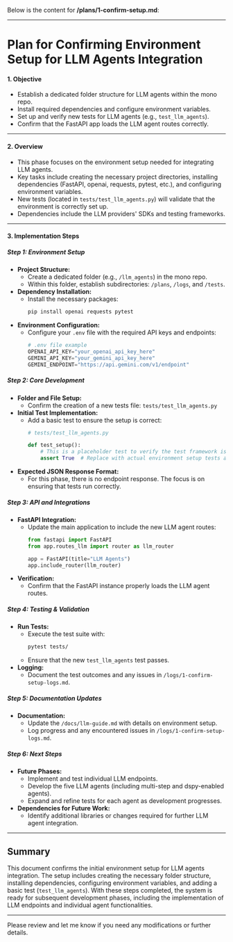 Below is the content for **/plans/1-confirm-setup.md**:

---

# Plan for Confirming Environment Setup for LLM Agents Integration

#### **1. Objective**
- Establish a dedicated folder structure for LLM agents within the mono repo.
- Install required dependencies and configure environment variables.
- Set up and verify new tests for LLM agents (e.g., `test_llm_agents`).
- Confirm that the FastAPI app loads the LLM agent routes correctly.

---

#### **2. Overview**
- This phase focuses on the environment setup needed for integrating LLM agents.
- Key tasks include creating the necessary project directories, installing dependencies (FastAPI, openai, requests, pytest, etc.), and configuring environment variables.
- New tests (located in `tests/test_llm_agents.py`) will validate that the environment is correctly set up.
- Dependencies include the LLM providers' SDKs and testing frameworks.

---

#### **3. Implementation Steps**

##### **Step 1: Environment Setup**
- **Project Structure:**
  - Create a dedicated folder (e.g., `/llm_agents`) in the mono repo.
  - Within this folder, establish subdirectories: `/plans`, `/logs`, and `/tests`.
- **Dependency Installation:**
  - Install the necessary packages:
    ```bash
    pip install openai requests pytest
    ```
- **Environment Configuration:**
  - Configure your `.env` file with the required API keys and endpoints:
    ```python
    # .env file example
    OPENAI_API_KEY="your_openai_api_key_here"
    GEMINI_API_KEY="your_gemini_api_key_here"
    GEMINI_ENDPOINT="https://api.gemini.com/v1/endpoint"
    ```

##### **Step 2: Core Development**
- **Folder and File Setup:**
  - Confirm the creation of a new tests file: `tests/test_llm_agents.py`
- **Initial Test Implementation:**
  - Add a basic test to ensure the setup is correct:
    ```python
    # tests/test_llm_agents.py

    def test_setup():
        # This is a placeholder test to verify the test framework is operational.
        assert True  # Replace with actual environment setup tests as needed.
    ```
- **Expected JSON Response Format:**
  - For this phase, there is no endpoint response. The focus is on ensuring that tests run correctly.

##### **Step 3: API and Integrations**
- **FastAPI Integration:**
  - Update the main application to include the new LLM agent routes:
    ```python
    from fastapi import FastAPI
    from app.routes_llm import router as llm_router

    app = FastAPI(title="LLM Agents")
    app.include_router(llm_router)
    ```
- **Verification:**
  - Confirm that the FastAPI instance properly loads the LLM agent routes.

##### **Step 4: Testing & Validation**
- **Run Tests:**
  - Execute the test suite with:
    ```bash
    pytest tests/
    ```
  - Ensure that the new `test_llm_agents` test passes.
- **Logging:**
  - Document the test outcomes and any issues in `/logs/1-confirm-setup-logs.md`.

##### **Step 5: Documentation Updates**
- **Documentation:**
  - Update the `/docs/llm-guide.md` with details on environment setup.
  - Log progress and any encountered issues in `/logs/1-confirm-setup-logs.md`.

##### **Step 6: Next Steps**
- **Future Phases:**
  - Implement and test individual LLM endpoints.
  - Develop the five LLM agents (including multi-step and dspy-enabled agents).
  - Expand and refine tests for each agent as development progresses.
- **Dependencies for Future Work:**
  - Identify additional libraries or changes required for further LLM agent integration.

---

## Summary
This document confirms the initial environment setup for LLM agents integration. The setup includes creating the necessary folder structure, installing dependencies, configuring environment variables, and adding a basic test (`test_llm_agents`). With these steps completed, the system is ready for subsequent development phases, including the implementation of LLM endpoints and individual agent functionalities.

--- 

Please review and let me know if you need any modifications or further details.